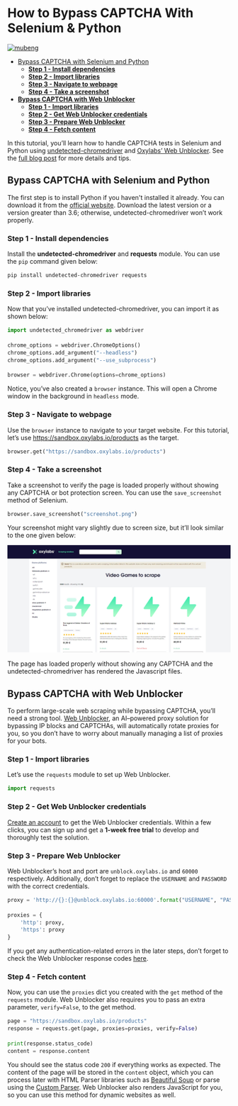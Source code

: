 # How to Bypass CAPTCHA With Selenium & Python

[![mubeng](https://user-images.githubusercontent.com/129506779/250792357-8289e25e-9c36-4dc0-a5e2-2706db797bb5.png)](https://github.com/oxylabs/web-unblocker)



- [Bypass CAPTCHA with Selenium and Python](#bypass-captcha-with-selenium-and-python)
  * [**Step 1 - Install dependencies**](#step-1---install-dependencies)
  * [**Step 2 - Import libraries**](#step-2---import-libraries)
  * [**Step 3 - Navigate to webpage**](#step-3---navigate-to-webpage)
  * [**Step 4 - Take a screenshot**](#step-4---take-a-screenshot)
- [**Bypass CAPTCHA with Web Unblocker**](#bypass-captcha-with-web-unblocker)
  * [**Step 1 - Import libraries**](#step-1---import-libraries)
  * [**Step 2 - Get Web Unblocker credentials**](#step-2---get-web-unblocker-credentials)
  * [**Step 3 - Prepare Web Unblocker**](#step-3---prepare-web-unblocker)
  * [**Step 4 - Fetch content**](#step-4---fetch-content)

In this tutorial, you’ll learn how to handle CAPTCHA tests in Selenium
and Python using
[<u>undetected-chromedriver</u>](https://github.com/ultrafunkamsterdam/undetected-chromedriver)
and [<u>Oxylabs’ Web
Unblocker</u>](https://oxylabs.io/products/web-unblocker). See the
[<u>full blog post</u>](https://oxylabs.io/blog/selenium-bypass-captcha)
for more details and tips.

## Bypass CAPTCHA with Selenium and Python

The first step is to install Python if you haven't installed it already.
You can download it from the [<u>official
website</u>](https://python.org/download). Download the latest version
or a version greater than 3.6; otherwise, undetected-chromedriver won’t
work properly.

### Step 1 - Install dependencies

Install the **undetected-chromedriver** and **requests** module. You can use the
`pip` command given below:

```bash
pip install undetected-chromedriver requests
```

### Step 2 - Import libraries

Now that you’ve installed undetected-chromedriver, you can import it as
shown below:

```python
import undetected_chromedriver as webdriver

chrome_options = webdriver.ChromeOptions()
chrome_options.add_argument("--headless")
chrome_options.add_argument("--use_subprocess")

browser = webdriver.Chrome(options=chrome_options)
```

Notice, you’ve also created a `browser` instance. This will open a
Chrome window in the background in `headless` mode.

### Step 3 - Navigate to webpage

Use the `browser` instance to navigate to your target website. For
this tutorial, let’s use
[<u>https://sandbox.oxylabs.io/products</u>](https://sandbox.oxylabs.io/products)
as the target.

```python
browser.get("https://sandbox.oxylabs.io/products")
```

### Step 4 - Take a screenshot

Take a screenshot to verify the page is loaded properly without showing
any CAPTCHA or bot protection screen. You can use the
`save_screenshot` method of Selenium.

```python
browser.save_screenshot("screenshot.png")
```

Your screenshot might vary slightly due to screen size, but it’ll look
similar to the one given below:

![Screenshot](images/screenshot.png)

The page has loaded properly without showing any CAPTCHA and the
undetected-chromedriver has rendered the Javascript files.

## Bypass CAPTCHA with Web Unblocker

To perform large-scale web scraping while bypassing CAPTCHA, you’ll need
a strong tool. [<u>Web
Unblocker</u>](https://oxylabs.io/products/web-unblocker), an AI–powered
proxy solution for bypassing IP blocks and CAPTCHAs, will automatically
rotate proxies for you, so you don’t have to worry about manually
managing a list of proxies for your bots.

### Step 1 - Import libraries

Let’s use the `requests` module to set up Web Unblocker.

```python
import requests
```

### Step 2 - Get Web Unblocker credentials

[<u>Create an account</u>](https://dashboard.oxylabs.io/en/) to get the Web Unblocker credentials. Within a few
clicks, you can sign up and get a **1-week free trial** to develop and
thoroughly test the solution.

### Step 3 - Prepare Web Unblocker

Web Unblocker’s host and port are `unblock.oxylabs.io` and `60000`
respectively. Additionally, don’t forget to replace the `USERNAME` and
`PASSWORD` with the correct credentials.

```python
proxy = 'http://{}:{}@unblock.oxylabs.io:60000'.format("USERNAME", "PASSWORD")

proxies = {
    'http': proxy,
    'https': proxy
}
```

If you get any authentication-related errors in the later steps, don’t
forget to check the Web Unblocker response codes
[<u>here</u>](https://developers.oxylabs.io/advanced-proxy-solutions/web-unblocker/response-codes).

### Step 4 - Fetch content

Now, you can use the `proxies` dict you created with the `get`
method of the `requests` module. Web Unblocker also requires you to
pass an extra parameter, `verify=False`, to the get method.

```python
page = "https://sandbox.oxylabs.io/products"
response = requests.get(page, proxies=proxies, verify=False)

print(response.status_code)
content = response.content
```

You should see the status code `200` if everything works as expected.
The content of the page will be stored in the `content` object, which
you can process later with HTML Parser libraries such as [<u>Beautiful
Soup</u>](https://www.crummy.com/software/BeautifulSoup/bs4/doc/) or
parse using the [<u>Custom
Parser</u>](https://developers.oxylabs.io/scraper-apis/custom-parser).
Web Unblocker also renders JavaScript for you, so you can use this
method for dynamic websites as well.

